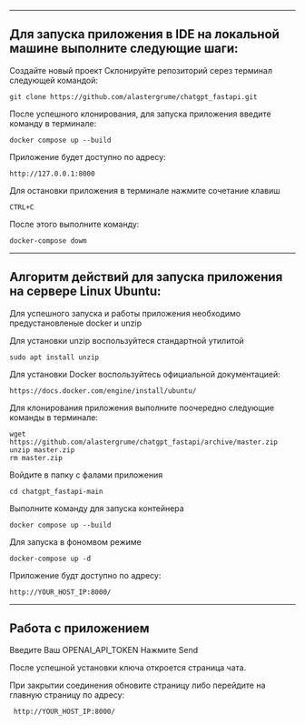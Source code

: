 ---------------------------------------------------------------------------
Для запуска приложения в IDE на локальной машине выполните следующие шаги:
---------------------------------------------------------------------------
Создайте новый проект
Склонируйте репозиторий серез терминал следующей командой:

    git clone https://github.com/alastergrume/chatgpt_fastapi.git

После успешного клонирования, для запуска приложения введите команду в терминале:

    docker compose up --build

Приложение будет доступно по адресу:

    http://127.0.0.1:8000

Для остановки приложения в терминале нажмите сочетание клавиш 

    CTRL+C
    
После этого выполните команду:

    docker-compose dowm

---------------------------------------------------------------------------
Алгоритм действий для запуска приложения на сервере Linux Ubuntu:
---------------------------------------------------------------------------

Для успешного запуска и работы приложения необходимо предустановленые docker и unzip

Для установки unzip воспользуйтеся стандартной утилитой

    sudo apt install unzip

Для установки Docker воспользуйтесь официальной документацией: 

    https://docs.docker.com/engine/install/ubuntu/

Для клонирования приложения выполните поочередно следующие команды в терминале:

    wget https://github.com/alastergrume/chatgpt_fastapi/archive/master.zip  
    unzip master.zip
    rm master.zip

Войдите в папку с фалами приложения 

    cd chatgpt_fastapi-main

Выполните команду для запуска контейнера
    
    docker compose up --build

Для запуска в фономвом режиме 

    docker-compose up -d

Приложение будт доступно по адресу: 

    http://YOUR_HOST_IP:8000/

-----------------------------------------------------------------------------
Работа с приложением
-----------------------------------------------------------------------------

Введите Ваш OPENAI_API_TOKEN
Нажмите Send

После успешной установки ключа откроется страница чата.

При закрытии соединения обновите страницу либо перейдите на главную страницу по адресу:

     http://YOUR_HOST_IP:8000/


